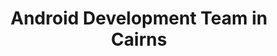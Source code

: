 ---
title: Android Development Team in Cairns
permalink: /landings/locations/cairns/developer/android
technology: Android
location: Cairns
---